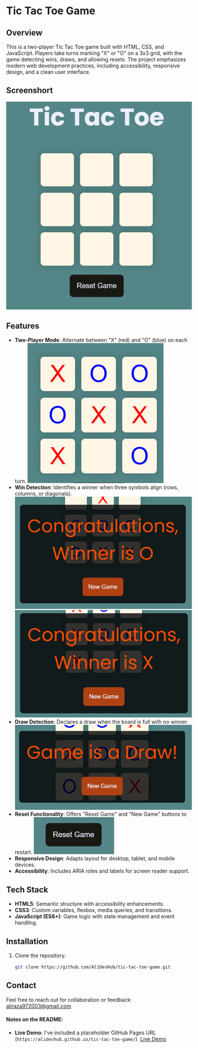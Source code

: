 # Tic Tac Toe Game

## Overview
This is a two-player Tic Tac Toe game built with HTML, CSS, and JavaScript. Players take turns marking "X" or "O" on a 3x3 grid, with the game detecting wins, draws, and allowing resets. The project emphasizes modern web development practices, including accessibility, responsive design, and a clean user interface.

## Screenshort
![Collapsed Search Bar](assets/image-preview.png)

## Features
- **Two-Player Mode**: Alternate between "X" (red) and "O" (blue) on each turn.
![Collapsed Search Bar](assets/image-preview2.png)
- **Win Detection**: Identifies a winner when three symbols align (rows, columns, or diagonals).
![Collapsed Search Bar](assets/winner.png)
![Collapsed Search Bar](assets/winner2.png)
- **Draw Detection**: Declares a draw when the board is full with no winner.
![Collapsed Search Bar](assets/draw.png)
- **Reset Functionality**: Offers "Reset Game" and "New Game" buttons to restart.
![Collapsed Search Bar](assets/reset.png)
- **Responsive Design**: Adapts layout for desktop, tablet, and mobile devices.
- **Accessibility**: Includes ARIA roles and labels for screen reader support.

## Tech Stack
- **HTML5**: Semantic structure with accessibility enhancements.
- **CSS3**: Custom variables, flexbox, media queries, and transitions.
- **JavaScript (ES6+)**: Game logic with state management and event handling.

## Installation
1. Clone the repository:
   ```bash
   git clone https://github.com/AliDevHub/tic-tac-toe-game.git

## Contact
Feel free to reach out for collaboration or feedback: aliraza972003@gmail.com

#### Notes on the README:
- **Live Demo**: I’ve included a placeholder GitHub Pages URL (`https://alidevhub.github.io/tic-tac-toe-game/`).
<a target="blank" href="https://alidevhub.github.io/tic-tac-toe-game/">Live Demo</a>
